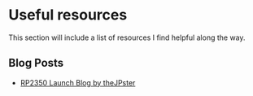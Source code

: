 # Useful resources

This section will include a list of resources I find helpful along the way.

## Blog Posts
- [RP2350 Launch Blog by theJPster](https://thejpster.org.uk/blog/blog-2024-08-08/)
